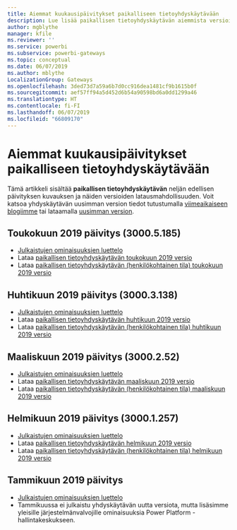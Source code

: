 ```yaml
---
title: Aiemmat kuukausipäivitykset paikalliseen tietoyhdyskäytävään
description: Lue lisää paikallisen tietoyhdyskäytävän aiemmista versioista ja lataa niitä.
author: mgblythe
manager: kfile
ms.reviewer: ''
ms.service: powerbi
ms.subservice: powerbi-gateways
ms.topic: conceptual
ms.date: 06/07/2019
ms.author: mblythe
LocalizationGroup: Gateways
ms.openlocfilehash: 3ded73d7a59a6b7d0cc916dea1481cf9b1615b0f
ms.sourcegitcommit: aef57ff94a5d452d6b54a90598bd6a0dd1299a46
ms.translationtype: HT
ms.contentlocale: fi-FI
ms.lasthandoff: 06/07/2019
ms.locfileid: "66809170"
---
```

# <a name="previous-monthly-updates-to-the-on-premises-data-gateway"></a>Aiemmat kuukausipäivitykset paikalliseen tietoyhdyskäytävään

Tämä artikkeli sisältää **paikallisen tietoyhdyskäytävän** neljän edellisen päivityksen kuvauksen ja näiden versioiden latausmahdollisuuden.  Voit katsoa yhdyskäytävän uusimman version tiedot tutustumalla [viimeaikaiseen blogiimme](https://powerbi.microsoft.com/blog/on-premises-data-gateway-june-2019-update-is-now-available) tai lataamalla [uusimman version](https://go.microsoft.com/fwlink/?LinkId=820925&clcid=0x409).

## <a name="may-2019-update-30005185"></a>Toukokuun 2019 päivitys (3000.5.185)

- [Julkaistujen ominaisuuksien luettelo](https://powerbi.microsoft.com/blog/on-premises-data-gateway-may-2019-update-is-now-available)
- Lataa [paikallisen tietoyhdyskäytävän toukokuun 2019 versio](http://download.microsoft.com/download/D/A/1/DA1FDDB8-6DA8-4F50-B4D0-18019591E182/GatewayInstall-19-05.exe)
- Lataa [paikallisen tietoyhdyskäytävän (henkilökohtainen tila) toukokuun 2019 versio](http://download.microsoft.com/download/6/0/2/602A459E-E1A3-4FB9-B07F-FC2B60881900/On-premises%20data%20gateway%20(personal%20mode)-19-05.exe)

## <a name="april-2019-update-30003138"></a>Huhtikuun 2019 päivitys (3000.3.138)

- [Julkaistujen ominaisuuksien luettelo](https://powerbi.microsoft.com/blog/on-premises-data-gateway-april-2019-update-is-now-available)
- Lataa [paikallisen tietoyhdyskäytävän huhtikuun 2019 versio](http://download.microsoft.com/download/D/A/1/DA1FDDB8-6DA8-4F50-B4D0-18019591E182/GatewayInstall-19-04.exe)
- Lataa [paikallisen tietoyhdyskäytävän (henkilökohtainen tila) huhtikuun 2019 versio](http://download.microsoft.com/download/6/0/2/602A459E-E1A3-4FB9-B07F-FC2B60881900/On-premises%20data%20gateway%20(personal%20mode)-19-04.exe)

## <a name="march-2019-update-3000252"></a>Maaliskuun 2019 päivitys (3000.2.52)

- [Julkaistujen ominaisuuksien luettelo](https://powerbi.microsoft.com/blog/on-premises-data-gateway-march-2019-update-is-now-available)
- Lataa [paikallisen tietoyhdyskäytävän maaliskuun 2019 versio](http://download.microsoft.com/download/D/A/1/DA1FDDB8-6DA8-4F50-B4D0-18019591E182/GatewayInstall-19-03.exe)
- Lataa [paikallisen tietoyhdyskäytävän (henkilökohtainen tila) maaliskuun 2019 versio](http://download.microsoft.com/download/6/0/2/602A459E-E1A3-4FB9-B07F-FC2B60881900/On-premises%20data%20gateway%20(personal%20mode)-19-03.exe)

## <a name="february-2019-update-30001257"></a>Helmikuun 2019 päivitys (3000.1.257)

- [Julkaistujen ominaisuuksien luettelo](https://powerbi.microsoft.com/blog/on-premises-data-gateway-february-2019-update-is-now-available)
- Lataa [paikallisen tietoyhdyskäytävän helmikuun 2019 versio](http://download.microsoft.com/download/D/A/1/DA1FDDB8-6DA8-4F50-B4D0-18019591E182/GatewayInstall-19-02.exe)
- Lataa [paikallisen tietoyhdyskäytävän (henkilökohtainen tila) helmikuun 2019 versio](http://download.microsoft.com/download/6/0/2/602A459E-E1A3-4FB9-B07F-FC2B60881900/On-premises%20data%20gateway%20(personal%20mode)-19-02.exe)

## <a name="january-2019-update"></a>Tammikuun 2019 päivitys

- [Julkaistujen ominaisuuksien luettelo](https://powerbi.microsoft.com/blog/on-premises-data-gateway-management-in-the-power-platform-admin-center)
- Tammikuussa ei julkaistu yhdyskäytävän uutta versiota, mutta lisäsimme yleisille järjestelmänvalvojille ominaisuuksia Power Platform -hallintakeskukseen.